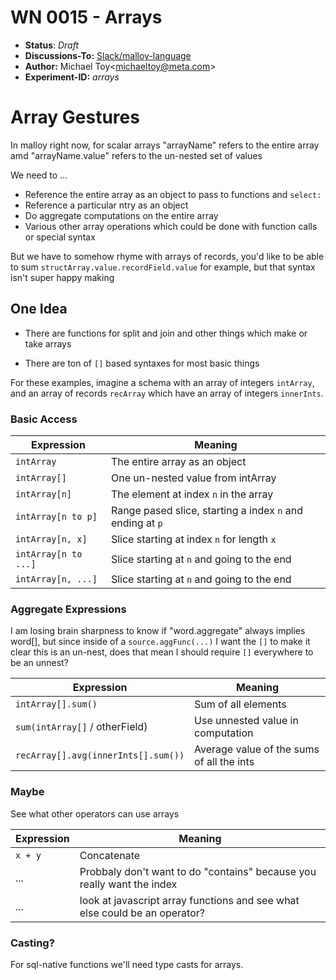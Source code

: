 # WN 0015 - Arrays

- **Status**: *Draft*
- **Discussions-To:**  [Slack/malloy-language](https://malloy-community.slack.com/archives/C06JR0C23RB/p1722981665815069)
- **Author:** Michael Toy\<michaeltoy@meta.com>
- **Experiment-ID:** _arrays_

# Array Gestures

In malloy right now, for scalar arrays "arrayName" refers to the entire array amd "arrayName.value" refers to the un-nested set of values

We need to ...

* Reference the entire array as an object to pass to functions and `select:`
* Reference a particular ntry as an object
* Do aggregate computations on the entire array
* Various other array operations which could be done with function calls or special syntax

But we have to somehow rhyme with arrays of records, you'd like to be able to sum `structArray.value.recordField.value` for example,
but that syntax isn't super happy making

## One Idea

* There are functions for split and join and other things which make or take arrays

* There are ton of `[]` based syntaxes for most basic things

For these examples, imagine a schema with an array of integers `intArray`, and an array of records `recArray` which have an array of integers `innerInts`.

### Basic Access

| Expression | Meaning |
| --- | --- |
| `intArray` | The entire array as an object |
| `intArray[]` | One un-nested value from intArray |
| `intArray[n]` | The element at index `n` in the array |
| `intArray[n to p]` | Range pased slice, starting a index `n` and ending at `p` |
| `intArray[n, x]` | Slice starting at index `n` for length `x` |
| `intArray[n to ...]` | Slice starting at `n` and going to the end |
| `intArray[n, ...]` | Slice starting at `n` and going to the end |

### Aggregate Expressions

I am losing brain sharpness to know if "word.aggregate" always implies word[],
but since inside of a `source.aggFunc(...)` I want the `[]` to make it clear
this is an un-nest, does that mean I should require `[]` everywhere to be an unnest?

| Expression | Meaning |
| --- | --- |
| `intArray[].sum()` | Sum of all elements |
| `sum(intArray[]` / otherField) | Use unnested value in computation |
| `recArray[].avg(innerInts[].sum())` | Average value of the sums of all the ints

### Maybe

See what other operators can use arrays

| Expression | Meaning |
| --- | --- |
| `x + y` | Concatenate |
| ... | Probbaly don't want to do "contains" because you really want the index |
| ... | look at javascript array functions and see what else could be an operator? |


### Casting?

For sql-native functions we'll need type casts for arrays.
